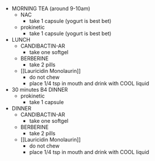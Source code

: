   * MORNING TEA (around 9-10am)
    * NAC
      * take 1 capsule (yogurt is best bet)
    * prokinetic
      * take 1 capsule (yogurt is best bet)
  * LUNCH
    * CANDIBACTIN-AR
      * take one softgel
    * BERBERINE
      * take 2 pills
    * [[Lauricidin Monolaurin]]
      * do not chew
      * place 1/4 tsp in mouth and drink with COOL liquid
  * 30 minutes B4 DINNER
    * prokinetic
      * take 1 capsule
  * DINNER
    * CANDIBACTIN-AR
      * take one softgel
    * BERBERINE
      * take 2 pills
    * [[Lauricidin Monolaurin]]
      * do not chew
      * place 1/4 tsp in mouth and drink with COOL liquid